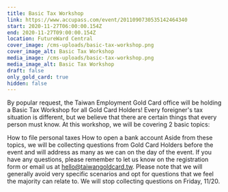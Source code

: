 ```yaml
---
title: Basic Tax Workshop
link: https://www.accupass.com/event/2011090730535142464340
start: 2020-11-27T06:00:00.154Z
end: 2020-11-27T09:00:00.154Z
location: FutureWard Central
cover_image: /cms-uploads/basic-tax-workshop.png
cover_image_alt: Basic Tax Workshop
media_image: /cms-uploads/basic-tax-workshop.png
media_image_alt: Basic Tax Workshop
draft: false
only_gold_card: true
hidden: false
---
```

By popular request, the Taiwan Employment Gold Card office will be holding a Basic Tax Workshop for all Gold Card Holders! Every foreigner's tax situation is different, but we believe that there are certain things that every person must know. At this workshop, we will be covering 2 basic topics:

How to file personal taxes
How to open a bank account 
Aside from these topics, we will be collecting questions from Gold Card Holders before the event and will address as many as we can on the day of the event. If you have any questions, please remember to let us know on the registration form or email us at hello@taiwangoldcard.tw. Please note that we will generally avoid very specific scenarios and opt for questions that we feel the majority can relate to. We will stop collecting questions on Friday, 11/20.